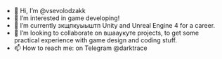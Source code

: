 - 👋 Hi, I’m @vsevolodzakk
- 👀 I’m interested in game developing!
- 🌱 I’m currently зкщпкуыыштп Unity and Unreal Engine 4 for a career.
- 💞️ I’m looking to collaborate on вшааукуте projects, to get some practical experience with game design and coding stuff.
- 📫 How to reach me: on Telegram @darktrace

<!---
vsevolodzakk/vsevolodzakk is a ✨ special ✨ repository because its `README.md` (this file) appears on your GitHub profile.
You can click the Preview link to take a look at your changes.
--->
